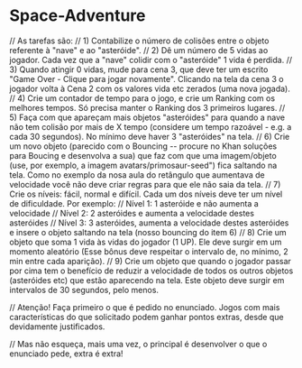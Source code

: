 # Space-Adventure
// As tarefas são:
// 1) Contabilize o número de colisões entre o objeto referente à "nave" e ao "asteróide".
// 2) Dê um número de 5 vidas ao jogador. Cada vez que a "nave" colidir com o "asteróide" 1 vida é perdida.
// 3) Quando atingir 0 vidas, mude para cena 3, que deve ter um escrito "Game Over - Clique para jogar novamente". Clicando na tela da cena 3 o jogador volta à Cena 2 com os valores vida etc zerados (uma nova jogada).
// 4) Crie um contador de tempo para o jogo, e crie um Ranking com os melhores tempos. Só precisa manter o Ranking dos 3 primeiros lugares.
// 5) Faça com que apareçam mais objetos "asteróides" para quando a nave não tem colisão por mais de X tempo (considere um tempo razoável - e.g. a cada 30 segundos). No mínimo deve haver 3 "asteróides" na tela.
// 6) Crie um novo objeto (parecido com o Bouncing -- procure no Khan soluções para Boucing e desenvolva a sua) que faz com que uma imagem/objeto (use, por exemplo, a imagem avatars/primosaur-seed") fica saltando na tela. Como no exemplo da nosa aula do retângulo que aumentava de velocidade você não deve criar regras para que ele não saia da tela.
// 7) Crie os níveis: fácil, normal e difícil. Cada um dos níveis deve ter um nível de dificuldade. Por exemplo:
//     Nível 1: 1 asteróide e não aumenta a velocidade
//     Nível 2: 2 asteróides e aumenta a velocidade destes asteróides
//     Nível 3: 3 asteróides, aumenta a velocidade destes asteróides e insere o objeto saltando na tela (nosso bouncing do item 6)
// 8) Crie um objeto que soma 1 vida às vidas do jogador (1 UP). Ele deve surgir em um momento aleatório (Esse bônus deve respeitar o intervalo de, no mínimo, 2 min entre cada aparição).
// 9) Crie um objeto que quando o jogador passar por cima tem o benefício de reduzir a velocidade de todos os outros objetos (asteróides etc) que estão aparecendo na tela. Este objeto deve surgir em intervalos de 30 segundos, pelo menos.

// Atenção! Faça primeiro o que é pedido no enunciado. Jogos com mais características do que solicitado podem ganhar pontos extras, desde que devidamente justificados.

// Mas não esqueça, mais uma vez, o principal é desenvolver o que o enunciado pede, extra é extra!
